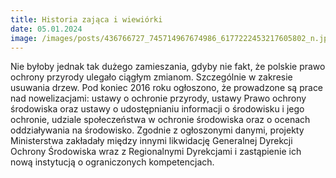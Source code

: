 ```yaml
---
title: Historia zająca i wiewiórki
date: 05.01.2024
image: /images/posts/436766727_745714967674986_6177222453217605802_n.jpg
---
```

Nie byłoby jednak tak dużego zamieszania, gdyby nie fakt, że polskie prawo ochrony przyrody ulegało ciągłym zmianom. Szczególnie w zakresie usuwania drzew. Pod koniec 2016 roku ogłoszono, że prowadzone są prace nad nowelizacjami: ustawy o ochronie przyrody, ustawy Prawo ochrony środowiska oraz ustawy o udostępnianiu informacji o środowisku i jego ochronie, udziale społeczeństwa w ochronie środowiska oraz o ocenach oddziaływania na środowisko. Zgodnie z ogłoszonymi danymi, projekty Ministerstwa zakładały między innymi likwidację Generalnej Dyrekcji Ochrony Środowiska wraz z Regionalnymi Dyrekcjami i zastąpienie ich nową instytucją o ograniczonych kompetencjach.
